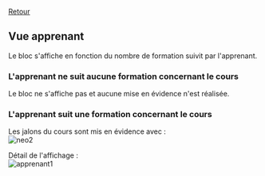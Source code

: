 [Retour](index.md)

## Vue apprenant ##

Le bloc s'affiche en fonction du nombre de formation suivit par l'apprenant.

### L'apprenant ne suit aucune formation concernant le cours ###  
Le bloc ne s'affiche pas et aucune mise en évidence n'est réalisée.  

### L'apprenant suit une formation concernant le cours ###

Les jalons du cours sont mis en évidence avec :  
![neo2](https://user-images.githubusercontent.com/26385729/67185724-bec32b00-f3e6-11e9-90c2-0ea5c722c120.gif)

Détail de l'affichage :  
![apprenant1](https://user-images.githubusercontent.com/26385729/67185566-6ee46400-f3e6-11e9-9e49-85c4f5792cd4.png)

